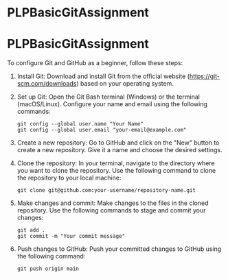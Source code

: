 # PLPBasicGitAssignment
# PLPBasicGitAssignment
To configure Git and GitHub as a beginner, follow these steps:

1. Install Git: Download and install Git from the official website (https://git-scm.com/downloads) based on your operating system.

2. Set up Git: Open the Git Bash terminal (Windows) or the terminal (macOS/Linux). Configure your name and email using the following commands:
    ```
    git config --global user.name "Your Name"
    git config --global user.email "your-email@example.com"
    ```

3. Create a new repository: Go to GitHub and click on the "New" button to create a new repository. Give it a name and choose the desired settings.

4. Clone the repository: In your terminal, navigate to the directory where you want to clone the repository. Use the following command to clone the repository to your local machine:
    ```
    git clone git@github.com:your-username/repository-name.git
    ```

5. Make changes and commit: Make changes to the files in the cloned repository. Use the following commands to stage and commit your changes:
    ```
    git add .
    git commit -m "Your commit message"
    ```

6. Push changes to GitHub: Push your committed changes to GitHub using the following command:
    ```
    git push origin main
    ```

